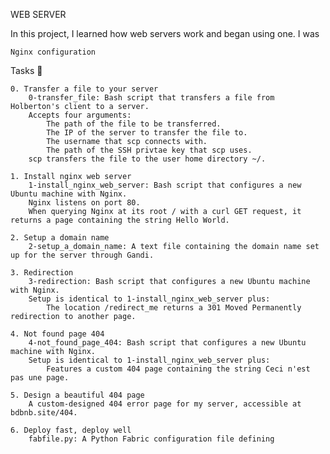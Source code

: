 WEB SERVER

In this project, I learned how web servers work and began using one. I was

    Nginx configuration

Tasks 📃

    0. Transfer a file to your server
        0-transfer_file: Bash script that transfers a file from Holberton's client to a server.
        Accepts four arguments:
            The path of the file to be transferred.
            The IP of the server to transfer the file to.
            The username that scp connects with.
            The path of the SSH privtae key that scp uses.
        scp transfers the file to the user home directory ~/.

    1. Install nginx web server
        1-install_nginx_web_server: Bash script that configures a new Ubuntu machine with Nginx.
        Nginx listens on port 80.
        When querying Nginx at its root / with a curl GET request, it returns a page containing the string Hello World.

    2. Setup a domain name
        2-setup_a_domain_name: A text file containing the domain name set up for the server through Gandi.

    3. Redirection
        3-redirection: Bash script that configures a new Ubuntu machine with Nginx.
        Setup is identical to 1-install_nginx_web_server plus:
            The location /redirect_me returns a 301 Moved Permanently redirection to another page.

    4. Not found page 404
        4-not_found_page_404: Bash script that configures a new Ubuntu machine with Nginx.
        Setup is identical to 1-install_nginx_web_server plus:
            Features a custom 404 page containing the string Ceci n'est pas une page.

    5. Design a beautiful 404 page
        A custom-designed 404 error page for my server, accessible at bdbnb.site/404.

    6. Deploy fast, deploy well
        fabfile.py: A Python Fabric configuration file defining

